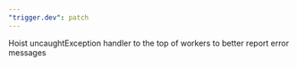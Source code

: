 ```yaml
---
"trigger.dev": patch
---
```


Hoist uncaughtException handler to the top of workers to better report error messages
